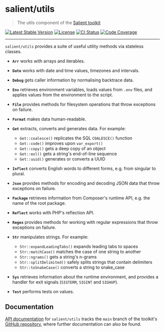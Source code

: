 # salient/utils

> The utils component of the [Salient toolkit][toolkit]

<p>
  <a href="https://packagist.org/packages/salient/toolkit"><img src="https://poser.pugx.org/salient/toolkit/v" alt="Latest Stable Version" /></a>
  <a href="https://packagist.org/packages/salient/toolkit"><img src="https://poser.pugx.org/salient/toolkit/license" alt="License" /></a>
  <a href="https://github.com/salient-labs/toolkit/actions"><img src="https://github.com/salient-labs/toolkit/actions/workflows/ci.yml/badge.svg" alt="CI Status" /></a>
  <a href="https://codecov.io/gh/salient-labs/toolkit"><img src="https://codecov.io/gh/salient-labs/toolkit/graph/badge.svg?token=Y0l9ZeEtrI" alt="Code Coverage" /></a>
</p>

---

`salient/utils` provides a suite of useful utility methods via stateless
classes.

- **`Arr`** works with arrays and iterables.

- **`Date`** works with date and time values, timezones and intervals.

- **`Debug`** gets caller information by normalising backtrace data.

- **`Env`** retrieves environment variables, loads values from `.env` files, and
  applies values from the environment to the script.

- **`File`** provides methods for filesystem operations that throw exceptions on
  failure.

- **`Format`** makes data human-readable.

- **`Get`** extracts, converts and generates data. For example:

  - `Get::coalesce()` replicates the SQL `COALESCE()` function
  - `Get::code()` improves upon `var_export()`
  - `Get::copy()` gets a deep copy of an object
  - `Get::eol()` gets a string's end-of-line sequence
  - `Get::uuid()` generates or converts a UUID

- **`Inflect`** converts English words to different forms, e.g. from singular to
  plural.

- **`Json`** provides methods for encoding and decoding JSON data that throw
  exceptions on failure.

- **`Package`** retrieves information from Composer's runtime API, e.g. the name
  of the root package.

- **`Reflect`** works with PHP's reflection API.

- **`Regex`** provides methods for working with regular expressions that throw
  exceptions on failure.

- **`Str`** manipulates strings. For example:

  - `Str::expandLeadingTabs()` expands leading tabs to spaces
  - `Str::matchCase()` matches the case of one string to another
  - `Str::ngrams()` gets a string's n-grams
  - `Str::splitDelimited()` safely splits strings that contain delimiters
  - `Str::toSnakeCase()` converts a string to snake_case

- **`Sys`** retrieves information about the runtime environment, and provides a
  handler for exit signals (`SIGTERM`, `SIGINT` and `SIGHUP`).

- **`Test`** performs tests on values.

## Documentation

[API documentation][api-docs] for `salient/utils` tracks the `main` branch of
the toolkit's [GitHub repository][toolkit], where further documentation can also
be found.

[api-docs]:
  https://salient-labs.github.io/toolkit/namespace-Salient.Utility.html
[toolkit]: https://github.com/salient-labs/toolkit

